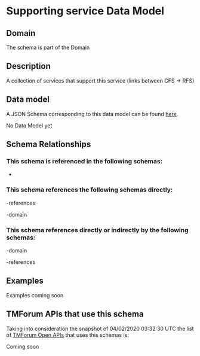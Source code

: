 # Supporting service Data Model

## Domain

The  schema is part of the  Domain

## Description

A collection of services that support this service (links between CFS -&gt; RFS)

## Data model

A JSON Schema corresponding to this data model can be found
[here](https://github.com/tmforum-rand/schemas/blob/candidates/Service/SupportingService.schema.json).

No Data Model yet

## Schema Relationships

### This schema is referenced in the following schemas:

-

### This schema references the following schemas directly:

-references

-domain

### This schema references directly or indirectly by the following schemas:

-domain

-references



## Examples

Examples coming soon

## TMForum APIs that use this schema

Taking into consideration the snapshot of 04/02/2020 03:32:30 UTC the list of [TMForum Open APIs](https://www.tmforum.org/open-apis/) that uses this schemas is:

Coming soon